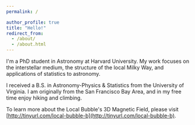 ```yaml
---
permalink: /

author_profile: true
title: "Hello!"
redirect_from: 
  - /about/
  - /about.html
---
```



I'm a PhD student in Astronomy at Harvard University.  My work focuses on the interstellar medium, the structure of the local Milky Way, and applications of statistics to astronomy.  

I received a B.S. in Astronomy-Physics & Statistics from the University of Virginia.  I am originally from the San Francisco Bay Area, and in my free time enjoy hiking and climbing.

To learn more about the Local Bubble's 3D Magnetic Field, please visit [http://tinyurl.com/local-bubble-b](http://tinyurl.com/local-bubble-b).

